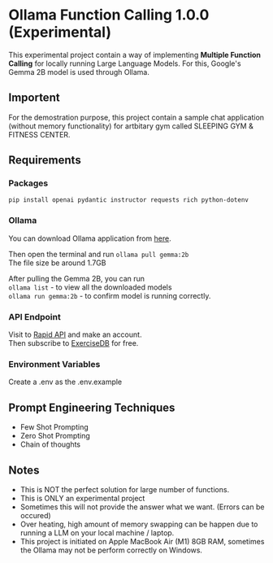 # Ollama Function Calling 1.0.0 (Experimental)

This experimental project contain a way of implementing **Multiple Function Calling** for locally running Large Language Models.
For this, Google's Gemma 2B model is used through Ollama.

## Importent
For the demostration purpose, this project contain a sample chat application (without memory functionality) for artbitary gym called SLEEPING GYM & FITNESS CENTER.

## Requirements
### Packages
   `pip install openai pydantic instructor requests rich python-dotenv`

   ### Ollama
   You can download Ollama application from [here](https://ollama.com/download).

   Then open the terminal and run `ollama pull gemma:2b`\
   The file size be around 1.7GB

   After pulling the Gemma 2B, you can run \
   `ollama list` - to view all the downloaded models \
   `ollama run gemma:2b` - to confirm model is running correctly.

   ### API Endpoint
   Visit to [Rapid API](https://rapidapi.com/hub) and make an account.\
   Then subscribe to [ExerciseDB](https://rapidapi.com/justin-WFnsXH_t6/api/exercisedb/) for free.

   ### Environment Variables
   Create a .env as the .env.example


## Prompt Engineering Techniques
- Few Shot Prompting
- Zero Shot Prompting
- Chain of thoughts


## Notes
- This is NOT the perfect solution for large number of functions.
- This is ONLY an experimental project
- Sometimes this will not provide the answer what we want. (Errors can be occured) 
- Over heating, high amount of memory swapping can be happen due to running a LLM on your local machine / laptop.
- This project is initiated on Apple MacBook Air (M1) 8GB RAM, sometimes the Ollama may not be perform correctly on Windows.